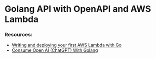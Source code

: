 # Golang API with OpenAPI and AWS Lambda

### Resources:
* [Writing and deploying your first AWS Lambda with Go](https://levelup.gitconnected.com/writing-and-deploying-your-first-aws-lambda-7a6d5800b443)
* [Consume Open AI (ChatGPT) With Golang](https://betterprogramming.pub/chatgpt-golang-a7bd524e7563)
